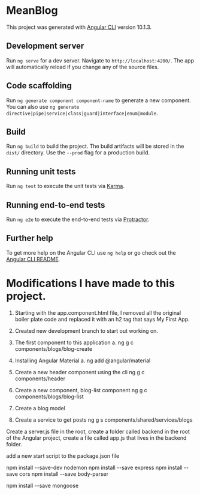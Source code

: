 # MeanBlog

This project was generated with [Angular CLI](https://github.com/angular/angular-cli) version 10.1.3.

## Development server

Run `ng serve` for a dev server. Navigate to `http://localhost:4200/`. The app will automatically reload if you change any of the source files.

## Code scaffolding

Run `ng generate component component-name` to generate a new component. You can also use `ng generate directive|pipe|service|class|guard|interface|enum|module`.

## Build

Run `ng build` to build the project. The build artifacts will be stored in the `dist/` directory. Use the `--prod` flag for a production build.

## Running unit tests

Run `ng test` to execute the unit tests via [Karma](https://karma-runner.github.io).

## Running end-to-end tests

Run `ng e2e` to execute the end-to-end tests via [Protractor](http://www.protractortest.org/).

## Further help

To get more help on the Angular CLI use `ng help` or go check out the [Angular CLI README](https://github.com/angular/angular-cli/blob/master/README.md).

# Modifications I have made to this project.

1.  Starting with the app.component.html file, I removed all the original boiler plate code and replaced it with an h2 tag that says My First App.
2. Created new development branch to start out working on.
3. The first component to this application 
  a. ng g c components/blogs/blog-create

4. Installing Angular Material 
  a. ng add @angular/material

5. Create a new header component using the cli
  ng g c components/header

6. Create a new component, blog-list component 
  ng g c components/blogs/blog-list

7. Create a blog model 

8. Create a service to get posts 
ng g s components/shared/services/blogs

Create a server.js file in the root, create a folder called backend in the root of the Angular project, create a file called app.js that lives in the backend folder.

add a new start script to the package.json file

npm install --save-dev nodemon
npm install --save express
npm install --save cors
npm install --save body-parser

npm install --save mongoose



